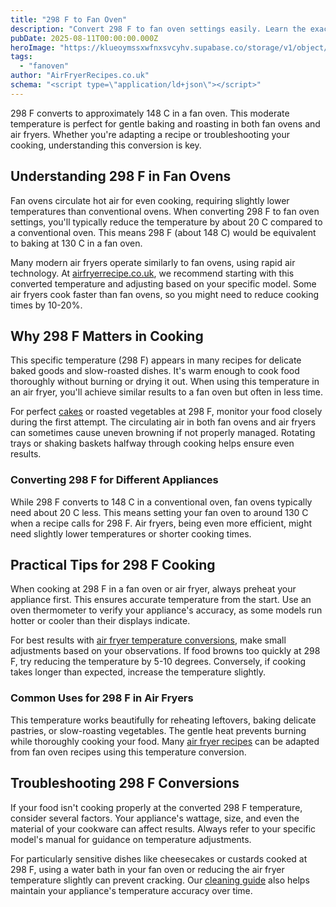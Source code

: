 ```yaml
---
title: "298 F to Fan Oven"
description: "Convert 298 F to fan oven settings easily. Learn the exact temperature and get air fryer cooking tips for perfect results every time."
pubDate: 2025-08-11T00:00:00.000Z
heroImage: "https://klueoymssxwfnxsvcyhv.supabase.co/storage/v1/object/public/md/298-f-to-fan-oven-40f4a806.png"
tags:
  - "fanoven"
author: "AirFryerRecipes.co.uk"
schema: "<script type=\"application/ld+json\"></script>"
---
```


<p>298 F converts to approximately 148 C in a fan oven. This moderate temperature is perfect for gentle baking and roasting in both fan ovens and air fryers. Whether you're adapting a recipe or troubleshooting your cooking, understanding this conversion is key.</p>

<h2>Understanding 298 F in Fan Ovens</h2>
<p>Fan ovens circulate hot air for even cooking, requiring slightly lower temperatures than conventional ovens. When converting 298 F to fan oven settings, you'll typically reduce the temperature by about 20 C compared to a conventional oven. This means 298 F (about 148 C) would be equivalent to baking at 130 C in a fan oven.</p>
<p>Many modern air fryers operate similarly to fan ovens, using rapid air technology. At <a href=https://www.airfryerrecipe.co.uk>airfryerrecipe.co.uk</a>, we recommend starting with this converted temperature and adjusting based on your specific model. Some air fryers cook faster than fan ovens, so you might need to reduce cooking times by 10-20%.</p>

<h2>Why 298 F Matters in Cooking</h2>
<p>This specific temperature (298 F) appears in many recipes for delicate baked goods and slow-roasted dishes. It's warm enough to cook food thoroughly without burning or drying it out. When using this temperature in an air fryer, you'll achieve similar results to a fan oven but often in less time.</p>
<p>For perfect <a href=https://www.airfryerrecipe.co.uk/recipe-category/cakes>cakes</a> or roasted vegetables at 298 F, monitor your food closely during the first attempt. The circulating air in both fan ovens and air fryers can sometimes cause uneven browning if not properly managed. Rotating trays or shaking baskets halfway through cooking helps ensure even results.</p>

<h3>Converting 298 F for Different Appliances</h3>
<p>While 298 F converts to 148 C in a conventional oven, fan ovens typically need about 20 C less. This means setting your fan oven to around 130 C when a recipe calls for 298 F. Air fryers, being even more efficient, might need slightly lower temperatures or shorter cooking times.</p>

<h2>Practical Tips for 298 F Cooking</h2>
<p>When cooking at 298 F in a fan oven or air fryer, always preheat your appliance first. This ensures accurate temperature from the start. Use an oven thermometer to verify your appliance's accuracy, as some models run hotter or cooler than their displays indicate.</p>
<p>For best results with <a href=https://www.airfryerrecipe.co.uk/air-fryer-conversion-chart>air fryer temperature conversions</a>, make small adjustments based on your observations. If food browns too quickly at 298 F, try reducing the temperature by 5-10 degrees. Conversely, if cooking takes longer than expected, increase the temperature slightly.</p>

<h3>Common Uses for 298 F in Air Fryers</h3>
<p>This temperature works beautifully for reheating leftovers, baking delicate pastries, or slow-roasting vegetables. The gentle heat prevents burning while thoroughly cooking your food. Many <a href=https://www.airfryerrecipe.co.uk/recipes>air fryer recipes</a> can be adapted from fan oven recipes using this temperature conversion.</p>

<h2>Troubleshooting 298 F Conversions</h2>
<p>If your food isn't cooking properly at the converted 298 F temperature, consider several factors. Your appliance's wattage, size, and even the material of your cookware can affect results. Always refer to your specific model's manual for guidance on temperature adjustments.</p>
<p>For particularly sensitive dishes like cheesecakes or custards cooked at 298 F, using a water bath in your fan oven or reducing the air fryer temperature slightly can prevent cracking. Our <a href=https://www.airfryerrecipe.co.uk/air-fryer-cleaner>cleaning guide</a> also helps maintain your appliance's temperature accuracy over time.</p>